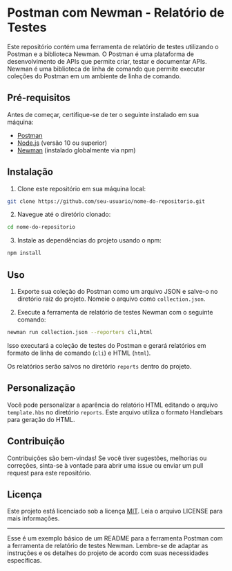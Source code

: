 # Postman com Newman - Relatório de Testes

Este repositório contém uma ferramenta de relatório de testes utilizando o Postman e a biblioteca Newman. O Postman é uma plataforma de desenvolvimento de APIs que permite criar, testar e documentar APIs. Newman é uma biblioteca de linha de comando que permite executar coleções do Postman em um ambiente de linha de comando.

## Pré-requisitos

Antes de começar, certifique-se de ter o seguinte instalado em sua máquina:

- [Postman](https://www.postman.com/downloads/)
- [Node.js](https://nodejs.org/) (versão 10 ou superior)
- [Newman](https://www.npmjs.com/package/newman) (instalado globalmente via npm)

## Instalação

1. Clone este repositório em sua máquina local:

```bash
git clone https://github.com/seu-usuario/nome-do-repositorio.git
```

2. Navegue até o diretório clonado:

```bash
cd nome-do-repositorio
```

3. Instale as dependências do projeto usando o npm:

```bash
npm install
```

## Uso

1. Exporte sua coleção do Postman como um arquivo JSON e salve-o no diretório raiz do projeto. Nomeie o arquivo como `collection.json`.

2. Execute a ferramenta de relatório de testes Newman com o seguinte comando:

```bash
newman run collection.json --reporters cli,html
```

Isso executará a coleção de testes do Postman e gerará relatórios em formato de linha de comando (`cli`) e HTML (`html`).

Os relatórios serão salvos no diretório `reports` dentro do projeto.

## Personalização

Você pode personalizar a aparência do relatório HTML editando o arquivo `template.hbs` no diretório `reports`. Este arquivo utiliza o formato Handlebars para geração do HTML.

## Contribuição

Contribuições são bem-vindas! Se você tiver sugestões, melhorias ou correções, sinta-se à vontade para abrir uma issue ou enviar um pull request para este repositório.

## Licença

Este projeto está licenciado sob a licença [MIT](LICENSE). Leia o arquivo LICENSE para mais informações.

---

Esse é um exemplo básico de um README para a ferramenta Postman com a ferramenta de relatório de testes Newman. Lembre-se de adaptar as instruções e os detalhes do projeto de acordo com suas necessidades específicas.







